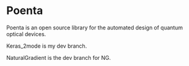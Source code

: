 # Poenta
Poenta is an open source library for the automated design of quantum optical devices.

Keras_2mode is my dev branch.

NaturalGradient is the dev branch for NG.
